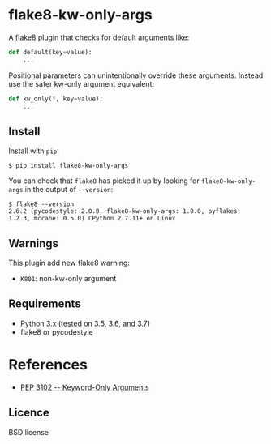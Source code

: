 # flake8-kw-only-args

A [flake8](http://flake8.pycqa.org/en/latest/) plugin that checks for default
arguments like:

```python
def default(key=value):
    ...
```

Positional parameters can unintentionally override these arguments.  Instead
use the safer kw-only argument equivalent:

```python
def kw_only(*, key=value):
    ...
```

## Install

Install with `pip`:

```ShellSession
$ pip install flake8-kw-only-args
```

You can check that `flake8` has picked it up by looking for `flake8-kw-only-args`
in the output of `--version`:

```ShellSession
$ flake8 --version
2.6.2 (pycodestyle: 2.0.0, flake8-kw-only-args: 1.0.0, pyflakes: 1.2.3, mccabe: 0.5.0) CPython 2.7.11+ on Linux
```


## Warnings

This plugin add new flake8 warning:

- `K801`: non-kw-only argument


## Requirements

* Python 3.x (tested on 3.5, 3.6, and 3.7)
* flake8 or pycodestyle


# References

* [PEP 3102 -- Keyword-Only Arguments](https://www.python.org/dev/peps/pep-3102/)


## Licence

BSD license
